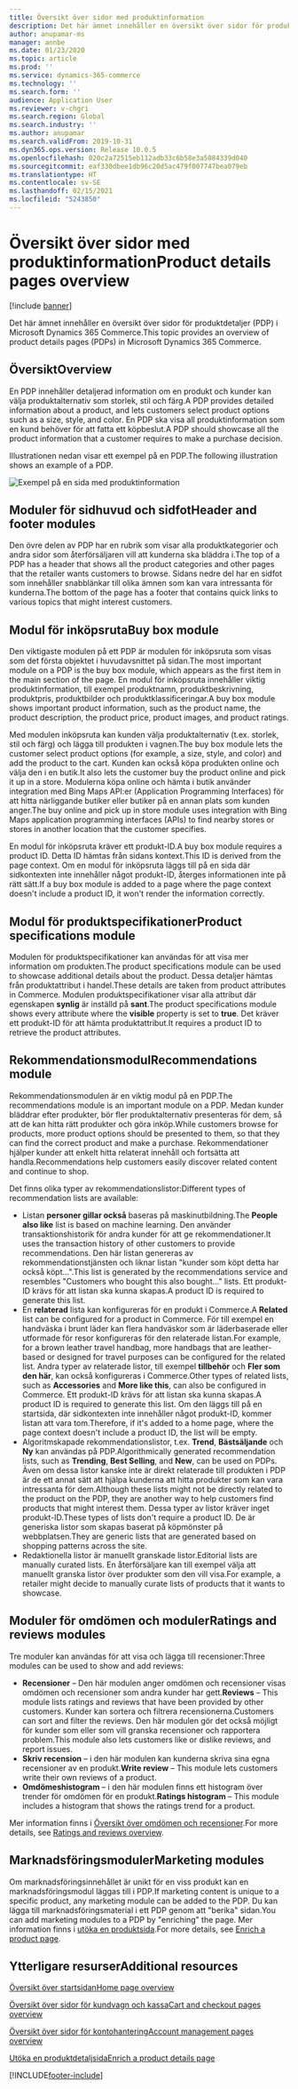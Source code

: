 ```yaml
---
title: Översikt över sidor med produktinformation
description: Det här ämnet innehåller en översikt över sidor för produktdetaljer (PDP) i Microsoft Dynamics 365 Commerce.
author: anupamar-ms
manager: annbe
ms.date: 01/23/2020
ms.topic: article
ms.prod: ''
ms.service: dynamics-365-commerce
ms.technology: ''
ms.search.form: ''
audience: Application User
ms.reviewer: v-chgri
ms.search.region: Global
ms.search.industry: ''
ms.author: anupamar
ms.search.validFrom: 2019-10-31
ms.dyn365.ops.version: Release 10.0.5
ms.openlocfilehash: 020c2a72515eb112adb33c6b58e3a5084339d040
ms.sourcegitcommit: eaf330dbee1db96c20d5ac479f007747bea079eb
ms.translationtype: HT
ms.contentlocale: sv-SE
ms.lasthandoff: 02/15/2021
ms.locfileid: "5243850"
---
```

# <a name="product-details-pages-overview"></a><span data-ttu-id="cb277-103">Översikt över sidor med produktinformation</span><span class="sxs-lookup"><span data-stu-id="cb277-103">Product details pages overview</span></span>

[!include [banner](includes/banner.md)]

<span data-ttu-id="cb277-104">Det här ämnet innehåller en översikt över sidor för produktdetaljer (PDP) i Microsoft Dynamics 365 Commerce.</span><span class="sxs-lookup"><span data-stu-id="cb277-104">This topic provides an overview of product details pages (PDPs) in Microsoft Dynamics 365 Commerce.</span></span>

## <a name="overview"></a><span data-ttu-id="cb277-105">Översikt</span><span class="sxs-lookup"><span data-stu-id="cb277-105">Overview</span></span>

<span data-ttu-id="cb277-106">En PDP innehåller detaljerad information om en produkt och kunder kan välja produktalternativ som storlek, stil och färg.</span><span class="sxs-lookup"><span data-stu-id="cb277-106">A PDP provides detailed information about a product, and lets customers select product options such as a size, style, and color.</span></span> <span data-ttu-id="cb277-107">En PDP ska visa all produktinformation som en kund behöver för att fatta ett köpbeslut.</span><span class="sxs-lookup"><span data-stu-id="cb277-107">A PDP should showcase all the product information that a customer requires to make a purchase decision.</span></span>

<span data-ttu-id="cb277-108">Illustrationen nedan visar ett exempel på en PDP.</span><span class="sxs-lookup"><span data-stu-id="cb277-108">The following illustration shows an example of a PDP.</span></span>

![Exempel på en sida med produktinformation](./media/pdp.PNG)

## <a name="header-and-footer-modules"></a><span data-ttu-id="cb277-110">Moduler för sidhuvud och sidfot</span><span class="sxs-lookup"><span data-stu-id="cb277-110">Header and footer modules</span></span>

<span data-ttu-id="cb277-111">Den övre delen av PDP har en rubrik som visar alla produktkategorier och andra sidor som återförsäljaren vill att kunderna ska bläddra i.</span><span class="sxs-lookup"><span data-stu-id="cb277-111">The top of a PDP has a header that shows all the product categories and other pages that the retailer wants customers to browse.</span></span> <span data-ttu-id="cb277-112">Sidans nedre del har en sidfot som innehåller snabblänkar till olika ämnen som kan vara intressanta för kunderna.</span><span class="sxs-lookup"><span data-stu-id="cb277-112">The bottom of the page has a footer that contains quick links to various topics that might interest customers.</span></span>

## <a name="buy-box-module"></a><span data-ttu-id="cb277-113">Modul för inköpsruta</span><span class="sxs-lookup"><span data-stu-id="cb277-113">Buy box module</span></span>

<span data-ttu-id="cb277-114">Den viktigaste modulen på ett PDP är modulen för inköpsruta som visas som det första objektet i huvudavsnittet på sidan.</span><span class="sxs-lookup"><span data-stu-id="cb277-114">The most important module on a PDP is the buy box module, which appears as the first item in the main section of the page.</span></span> <span data-ttu-id="cb277-115">En modul för inköpsruta innehåller viktig produktinformation, till exempel produktnamn, produktbeskrivning, produktpris, produktbilder och produktklassificeringar.</span><span class="sxs-lookup"><span data-stu-id="cb277-115">A buy box module shows important product information, such as the product name, the product description, the product price, product images, and product ratings.</span></span>

<span data-ttu-id="cb277-116">Med modulen inköpsruta kan kunden välja produktalternativ (t.ex. storlek, stil och färg) och lägga till produkten i vagnen.</span><span class="sxs-lookup"><span data-stu-id="cb277-116">The buy box module lets the customer select product options (for example, a size, style, and color) and add the product to the cart.</span></span> <span data-ttu-id="cb277-117">Kunden kan också köpa produkten online och välja den i en butik.</span><span class="sxs-lookup"><span data-stu-id="cb277-117">It also lets the customer buy the product online and pick it up in a store.</span></span> <span data-ttu-id="cb277-118">Modulerna köpa online och hämta i butik använder integration med Bing Maps API:er (Application Programming Interfaces) för att hitta närliggande butiker eller butiker på en annan plats som kunden anger.</span><span class="sxs-lookup"><span data-stu-id="cb277-118">The buy online and pick up in store module uses integration with Bing Maps application programming interfaces (APIs) to find nearby stores or stores in another location that the customer specifies.</span></span>

<span data-ttu-id="cb277-119">En modul för inköpsruta kräver ett produkt-ID.</span><span class="sxs-lookup"><span data-stu-id="cb277-119">A buy box module requires a product ID.</span></span> <span data-ttu-id="cb277-120">Detta ID hämtas från sidans kontext.</span><span class="sxs-lookup"><span data-stu-id="cb277-120">This ID is derived from the page context.</span></span> <span data-ttu-id="cb277-121">Om en modul för inköpsruta läggs till på en sida där sidkontexten inte innehåller något produkt-ID, återges informationen inte på rätt sätt.</span><span class="sxs-lookup"><span data-stu-id="cb277-121">If a buy box module is added to a page where the page context doesn't include a product ID, it won't render the information correctly.</span></span>

## <a name="product-specifications-module"></a><span data-ttu-id="cb277-122">Modul för produktspecifikationer</span><span class="sxs-lookup"><span data-stu-id="cb277-122">Product specifications module</span></span>

<span data-ttu-id="cb277-123">Modulen för produktspecifikationer kan användas för att visa mer information om produkten.</span><span class="sxs-lookup"><span data-stu-id="cb277-123">The product specifications module can be used to showcase additional details about the product.</span></span> <span data-ttu-id="cb277-124">Dessa detaljer hämtas från produktattribut i handel.</span><span class="sxs-lookup"><span data-stu-id="cb277-124">These details are taken from product attributes in Commerce.</span></span> <span data-ttu-id="cb277-125">Modulen produktspecifikationer visar alla attribut där egenskapen **synlig** är inställd på **sant**.</span><span class="sxs-lookup"><span data-stu-id="cb277-125">The product specifications module shows every attribute where the **visible** property is set to **true**.</span></span> <span data-ttu-id="cb277-126">Det kräver ett produkt-ID för att hämta produktattribut.</span><span class="sxs-lookup"><span data-stu-id="cb277-126">It requires a product ID to retrieve the product attributes.</span></span>

## <a name="recommendations-module"></a><span data-ttu-id="cb277-127">Rekommendationsmodul</span><span class="sxs-lookup"><span data-stu-id="cb277-127">Recommendations module</span></span>

<span data-ttu-id="cb277-128">Rekommendationsmodulen är en viktig modul på en PDP.</span><span class="sxs-lookup"><span data-stu-id="cb277-128">The recommendations module is an important module on a PDP.</span></span> <span data-ttu-id="cb277-129">Medan kunder bläddrar efter produkter, bör fler produktalternativ presenteras för dem, så att de kan hitta rätt produkter och göra inköp.</span><span class="sxs-lookup"><span data-stu-id="cb277-129">While customers browse for products, more product options should be presented to them, so that they can find the correct product and make a purchase.</span></span> <span data-ttu-id="cb277-130">Rekommendationer hjälper kunder att enkelt hitta relaterat innehåll och fortsätta att handla.</span><span class="sxs-lookup"><span data-stu-id="cb277-130">Recommendations help customers easily discover related content and continue to shop.</span></span>

<span data-ttu-id="cb277-131">Det finns olika typer av rekommendationslistor:</span><span class="sxs-lookup"><span data-stu-id="cb277-131">Different types of recommendation lists are available:</span></span>

- <span data-ttu-id="cb277-132">Listan **personer gillar också** baseras på maskinutbildning.</span><span class="sxs-lookup"><span data-stu-id="cb277-132">The **People also like** list is based on machine learning.</span></span> <span data-ttu-id="cb277-133">Den använder transaktionshistorik för andra kunder för att ge rekommendationer.</span><span class="sxs-lookup"><span data-stu-id="cb277-133">It uses the transaction history of other customers to provide recommendations.</span></span> <span data-ttu-id="cb277-134">Den här listan genereras av rekommendationstjänsten och liknar listan "kunder som köpt detta har också köpt...".</span><span class="sxs-lookup"><span data-stu-id="cb277-134">This list is generated by the recommendations service and resembles "Customers who bought this also bought..." lists.</span></span> <span data-ttu-id="cb277-135">Ett produkt-ID krävs för att listan ska kunna skapas.</span><span class="sxs-lookup"><span data-stu-id="cb277-135">A product ID is required to generate this list.</span></span>
- <span data-ttu-id="cb277-136">En **relaterad** lista kan konfigureras för en produkt i Commerce.</span><span class="sxs-lookup"><span data-stu-id="cb277-136">A **Related** list can be configured for a product in Commerce.</span></span> <span data-ttu-id="cb277-137">För till exempel en handväska i brunt läder kan flera handväskor som är läderbaserade eller utformade för resor konfigureras för den relaterade listan.</span><span class="sxs-lookup"><span data-stu-id="cb277-137">For example, for a brown leather travel handbag, more handbags that are leather-based or designed for travel purposes can be configured for the related list.</span></span> <span data-ttu-id="cb277-138">Andra typer av relaterade listor, till exempel **tillbehör** och **Fler som den här**, kan också konfigureras i Commerce.</span><span class="sxs-lookup"><span data-stu-id="cb277-138">Other types of related lists, such as **Accessories** and **More like this**, can also be configured in Commerce.</span></span> <span data-ttu-id="cb277-139">Ett produkt-ID krävs för att listan ska kunna skapas.</span><span class="sxs-lookup"><span data-stu-id="cb277-139">A product ID is required to generate this list.</span></span> <span data-ttu-id="cb277-140">Om den läggs till på en startsida, där sidkontexten inte innehåller något produkt-ID, kommer listan att vara tom.</span><span class="sxs-lookup"><span data-stu-id="cb277-140">Therefore, if it's added to a home page, where the page context doesn't include a product ID, the list will be empty.</span></span>
- <span data-ttu-id="cb277-141">Algoritmskapade rekommendationslistor, t.ex. **Trend**, **Bästsäljande** och **Ny** kan användas på PDP.</span><span class="sxs-lookup"><span data-stu-id="cb277-141">Algorithmically generated recommendation lists, such as **Trending**, **Best Selling**, and **New**, can be used on PDPs.</span></span> <span data-ttu-id="cb277-142">Även om dessa listor kanske inte är direkt relaterade till produkten i PDP är de ett annat sätt att hjälpa kunderna att hitta produkter som kan vara intressanta för dem.</span><span class="sxs-lookup"><span data-stu-id="cb277-142">Although these lists might not be directly related to the product on the PDP, they are another way to help customers find products that might interest them.</span></span> <span data-ttu-id="cb277-143">Dessa typer av listor kräver inget produkt-ID.</span><span class="sxs-lookup"><span data-stu-id="cb277-143">These types of lists don't require a product ID.</span></span> <span data-ttu-id="cb277-144">De är generiska listor som skapas baserat på köpmönster på webbplatsen.</span><span class="sxs-lookup"><span data-stu-id="cb277-144">They are generic lists that are generated based on shopping patterns across the site.</span></span>
- <span data-ttu-id="cb277-145">Redaktionella listor är manuellt granskade listor.</span><span class="sxs-lookup"><span data-stu-id="cb277-145">Editorial lists are manually curated lists.</span></span> <span data-ttu-id="cb277-146">En återförsäljare kan till exempel välja att manuellt granska listor över produkter som den vill visa.</span><span class="sxs-lookup"><span data-stu-id="cb277-146">For example, a retailer might decide to manually curate lists of products that it wants to showcase.</span></span>

## <a name="ratings-and-reviews-modules"></a><span data-ttu-id="cb277-147">Moduler för omdömen och moduler</span><span class="sxs-lookup"><span data-stu-id="cb277-147">Ratings and reviews modules</span></span>

<span data-ttu-id="cb277-148">Tre moduler kan användas för att visa och lägga till recensioner:</span><span class="sxs-lookup"><span data-stu-id="cb277-148">Three modules can be used to show and add reviews:</span></span>

- <span data-ttu-id="cb277-149">**Recensioner** – Den här modulen anger omdömen och recensioner visas omdömen och recensioner som andra kunder har gett.</span><span class="sxs-lookup"><span data-stu-id="cb277-149">**Reviews** – This module lists ratings and reviews that have been provided by other customers.</span></span> <span data-ttu-id="cb277-150">Kunder kan sortera och filtrera recensionerna.</span><span class="sxs-lookup"><span data-stu-id="cb277-150">Customers can sort and filter the reviews.</span></span> <span data-ttu-id="cb277-151">Den här modulen gör det också möjligt för kunder som eller som vill granska recensioner och rapportera problem.</span><span class="sxs-lookup"><span data-stu-id="cb277-151">This module also lets customers like or dislike reviews, and report issues.</span></span>
- <span data-ttu-id="cb277-152">**Skriv recension** – i den här modulen kan kunderna skriva sina egna recensioner av en produkt.</span><span class="sxs-lookup"><span data-stu-id="cb277-152">**Write review** – This module lets customers write their own reviews of a product.</span></span>
- <span data-ttu-id="cb277-153">**Omdömeshistogram** – i den här modulen finns ett histogram över trender för omdömen för en produkt.</span><span class="sxs-lookup"><span data-stu-id="cb277-153">**Ratings histogram** – This module includes a histogram that shows the ratings trend for a product.</span></span>

<span data-ttu-id="cb277-154">Mer information finns i [Översikt över omdömen och recensioner](ratings-reviews-overview.md).</span><span class="sxs-lookup"><span data-stu-id="cb277-154">For more details, see [Ratings and reviews overview](ratings-reviews-overview.md).</span></span>

## <a name="marketing-modules"></a><span data-ttu-id="cb277-155">Marknadsföringsmoduler</span><span class="sxs-lookup"><span data-stu-id="cb277-155">Marketing modules</span></span>

<span data-ttu-id="cb277-156">Om marknadsföringsinnehållet är unikt för en viss produkt kan en marknadsföringsmodul läggas till i PDP.</span><span class="sxs-lookup"><span data-stu-id="cb277-156">If marketing content is unique to a specific product, any marketing module can be added to the PDP.</span></span> <span data-ttu-id="cb277-157">Du kan lägga till marknadsföringsmaterial i ett PDP genom att "berika" sidan.</span><span class="sxs-lookup"><span data-stu-id="cb277-157">You can add marketing modules to a PDP by "enriching" the page.</span></span> <span data-ttu-id="cb277-158">Mer information finns i [utöka en produktsida](enrich-product-page.md).</span><span class="sxs-lookup"><span data-stu-id="cb277-158">For more details, see [Enrich a product page](enrich-product-page.md).</span></span>

## <a name="additional-resources"></a><span data-ttu-id="cb277-159">Ytterligare resurser</span><span class="sxs-lookup"><span data-stu-id="cb277-159">Additional resources</span></span>

[<span data-ttu-id="cb277-160">Översikt över startsidan</span><span class="sxs-lookup"><span data-stu-id="cb277-160">Home page overview</span></span>](quick-tour-home-page.md)

[<span data-ttu-id="cb277-161">Översikt över sidor för kundvagn och kassa</span><span class="sxs-lookup"><span data-stu-id="cb277-161">Cart and checkout pages overview</span></span>](quick-tour-cart-checkout.md)

[<span data-ttu-id="cb277-162">Översikt över sidor för kontohantering</span><span class="sxs-lookup"><span data-stu-id="cb277-162">Account management pages overview</span></span>](quick-tour-account-management.md)

[<span data-ttu-id="cb277-163">Utöka en produktdetaljsida</span><span class="sxs-lookup"><span data-stu-id="cb277-163">Enrich a product details page</span></span>](enrich-product-page.md)


[!INCLUDE[footer-include](../includes/footer-banner.md)]